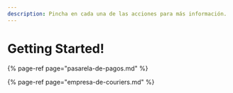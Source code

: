 ```yaml
---
description: Pincha en cada una de las acciones para más información.
---
```


# Getting Started!

{% page-ref page="pasarela-de-pagos.md" %}

{% page-ref page="empresa-de-couriers.md" %}



